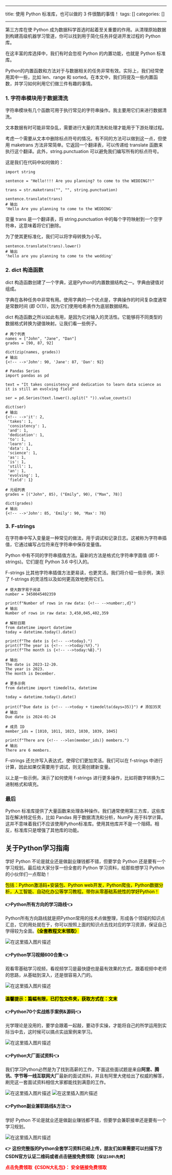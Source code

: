 
--- 
title:  使用 Python 标准库，也可以做的 3 件很酷的事情！ 
tags: []
categories: [] 

---
第三方库在使 Python 成为数据科学首选时起着至关重要的作用。从清理原始数据到构建高级机器学习管道，你可以找到用于简化任务并促进开发过程的 Python 库。

在这丰富的库选择中，我们有时会忽视 Python 的内置功能，也就是 Python 标准库。

Python的内置函数和方法对于与数据相关的任务非常有效。实际上，我们经常使用其中一些，比如 len、range 和 sorted。在本文中，我们将提及一些内置函数，并学习如何利用它们做三件有趣的事情。

### 1. 字符串模块用于数据清洗

字符串模块有几个函数可用于执行常见的字符串操作。我主要用它们来进行数据清洗。

文本数据有时可能非常杂乱，需要进行大量的清洗和处理才能用于下游处理过程。

考虑一个需要从文本中删除标点符号的情况。有不同的方法可以做到这一点，但使用 maketrans 方法非常简单。它返回一个翻译表，可以传递给 translate 函数来执行这个翻译。此外，string.punctuation 可以避免我们编写所有的标点符号。

这是我们在代码中如何做的：

```
import string

sentence = "Hello!!!! Are you planning? to come to the WEDDING?!"

trans = str.maketrans("", "", string.punctuation)

sentence.translate(trans)
# 输出
'Hello Are you planning to come to the WEDDING'

```

变量 trans 是一个翻译表，将 string.punctuation 中的每个字符映射到一个空字符串，这意味着将它们删除。

为了使其更标准化，我们可以将字母转换为小写。

```
sentence.translate(trans).lower()
# 输出
'hello are you planning to come to the wedding'

```

### 2. dict 构造函数

dict 构造函数创建了一个字典，这是Python的内置数据结构之一。字典由键值对组成。

字典在各种任务中非常有用。使用字典的一个优点是，字典操作的时间复杂度通常是常数时间 (即 O(1))，因为它们使用哈希表作为底层数据结构。

dict 构造函数之所以如此有用，是因为它对输入的灵活性。它能够将不同类型的数据格式转换为键值映射。让我们看一些例子。

```
# 两个列表
names = ["John", "Jane", "Dan"]
grades = [90, 87, 92]

dict(zip(names, grades))
# 输出
{<!-- -->'John': 90, 'Jane': 87, 'Dan': 92}

```

```
# Pandas Series
import pandas as pd

text = "It takes consistency and dedication to learn data science as it is still an evolving field"

ser = pd.Series(text.lower().split(" ")).value_counts()

dict(ser)
# 输出
{<!-- -->'it': 2,
 'takes': 1,
 'consistency': 1,
 'and': 1,
 'dedication': 1,
 'to': 1,
 'learn': 1,
 'data': 1,
 'science': 1,
 'as': 1,
 'is': 1,
 'still': 1,
 'an': 1,
 'evolving': 1,
 'field': 1}

```

```
# 元组列表
grades = [("John", 85), ("Emily", 90), ("Max", 78)]

dict(grades)
# 输出
{<!-- -->'John': 85, 'Emily': 90, 'Max': 78}

```

### 3. F-strings

在字符串中写入变量是一种常见的做法，用于调试和记录日志。这被称为字符串插值，它通过编写占位符来在字符串中保存变量值。

Python 中有不同的字符串插值方法。最新的方法是格式化字符串字面值 (即 f-strings)。它们是在 Python 3.6 中引入的。

F-strings 比其他字符串插值方法更易读，也更灵活。我们将介绍一些示例，演示了 f-strings 的灵活性以及如何更高效地使用它们。

```
# 使大数字易于阅读
number = 3450045402359

print(f"Number of rows in raw data: {<!-- -->number:,d}")
# 输出
Number of rows in raw data: 3,450,045,402,359

```

```
# 解析日期
from datetime import datetime
today = datetime.today().date()

print(f"The date is {<!-- -->today}.")
print(f"The year is {<!-- -->today:%Y}.")
print(f"The month is {<!-- -->today:%B}.")

# 输出
The date is 2023-12-20.
The year is 2023.
The month is December.

```

```
# 更多示例
from datetime import timedelta, datetime

today = datetime.today().date()

print(f"Due date is {<!-- -->today + timedelta(days=35)}") # 添加35天
# 输出
Due date is 2024-01-24

```

```
# 成员 ID
member_ids = [1010, 1011, 1023, 1030, 1039, 1045]

print(f"There are {<!-- -->len(member_ids)} members.")
# 输出
There are 6 members.

```

F-strings 还允许写入表达式，使得它们更加灵活。我们可以在 f-strings 中进行计算，因此如果仅需要用于调试，则无需创建新变量。

以上是一些示例，演示了如何使用 f-strings 进行更多操作，比如将数字转换为二进制格式和填充。

### 最后

Python 标准库提供了大量函数来处理各种操作。我们通常使用第三方库，这些库旨在解决特定任务，比如 Pandas 用于数据清洗和分析，NumPy 用于科学计算。这并不意味着我们不应该使用Python标准库。使用其他库并不是一个阻碍。相反，标准库只是增强了其他库的功能。

## 关于Python学习指南

学好 Python 不论是就业还是做副业赚钱都不错，但要学会 Python 还是要有一个学习规划。最后给大家分享一份全套的 Python 学习资料，给那些想学习 Python 的小伙伴们一点帮助！

<mark>包括：Python激活码+安装包、Python web开发，Python爬虫，Python数据分析，人工智能、自动化办公等学习教程。带你从零基础系统性的学好Python！</mark>

#### 👉Python所有方向的学习路线👈

Python所有方向路线就是把Python常用的技术点做整理，形成各个领域的知识点汇总，它的用处就在于，你可以按照上面的知识点去找对应的学习资源，保证自己学得较为全面。<mark>**（全套教程文末领取）**</mark>

<img src="https://img-blog.csdnimg.cn/3c4ee87941694f3789398db3d52a2637.png#pic_center" alt="在这里插入图片描述">

#### 👉Python学习视频600合集👈

观看零基础学习视频，看视频学习是最快捷也是最有效果的方式，跟着视频中老师的思路，从基础到深入，还是很容易入门的。

<img src="https://img-blog.csdnimg.cn/64c89bf6293d4699bf7ee8f34b9e69fd.png#pic_center" alt="在这里插入图片描述">

#### <mark>温馨提示：篇幅有限，已打包文件夹，获取方式在：文末</mark>

#### 👉Python70个实战练手案例&amp;源码👈

光学理论是没用的，要学会跟着一起敲，要动手实操，才能将自己的所学运用到实际当中去，这时候可以搞点实战案例来学习。

<img src="https://img-blog.csdnimg.cn/2017b67544f94e8898db755e2703224a.png#pic_center" alt="在这里插入图片描述">

#### 👉Python大厂面试资料👈

我们学习Python必然是为了找到高薪的工作，下面这些面试题是来自**阿里、腾讯、字节等一线互联网大厂**最新的面试资料，并且有阿里大佬给出了权威的解答，刷完这一套面试资料相信大家都能找到满意的工作。

<img src="https://img-blog.csdnimg.cn/3055c54d3224495987c589f150324d73.png#pic_center" alt="在这里插入图片描述">

<img src="https://img-blog.csdnimg.cn/b0751719fe914aec8c8d09f62f772e44.png#pic_center" alt="在这里插入图片描述">

#### 👉Python副业兼职路线&amp;方法👈

学好 Python 不论是就业还是做副业赚钱都不错，但要学会兼职接单还是要有一个学习规划。

<img src="https://img-blog.csdnimg.cn/01bcd7cbfd6d43fb85ef410766735154.png#pic_center" alt="在这里插入图片描述">

**👉** **这份完整版的Python全套学习资料已经上传，朋友们如果需要可以扫描下方CSDN官方认证二维码或者点击链接免费领取**【**`保证100%免费`**】

<font color="red">**点击免费领取《CSDN大礼包》： 安全链接免费领取**</font>
